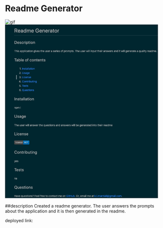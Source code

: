 # Readme Generator

![gif](./assets/gif.gif)
![screenshot](./assets/ss5.png)

##description
Created a readme generator. The user answers the prompts about the application and it is then generated in the readme.

deployed link:
